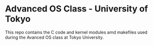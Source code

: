Advanced OS Class - University of Tokyo
=====================

This repo contains the C code and kernel modules amd makefiles used during the Avanced OS class at Tokyo University.
